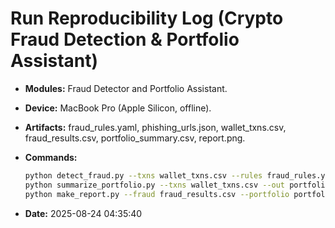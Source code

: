 # Run Reproducibility Log (Crypto Fraud Detection & Portfolio Assistant)

- **Modules:** Fraud Detector and Portfolio Assistant.
- **Device:** MacBook Pro (Apple Silicon, offline).
- **Artifacts:** fraud_rules.yaml, phishing_urls.json, wallet_txns.csv, fraud_results.csv, portfolio_summary.csv, report.png.

- **Commands:**
  ```bash
  python detect_fraud.py --txns wallet_txns.csv --rules fraud_rules.yaml --out fraud_results.csv
  python summarize_portfolio.py --txns wallet_txns.csv --out portfolio_summary.csv
  python make_report.py --fraud fraud_results.csv --portfolio portfolio_summary.csv --out report.png
  ```

- **Date:** 2025-08-24 04:35:40
